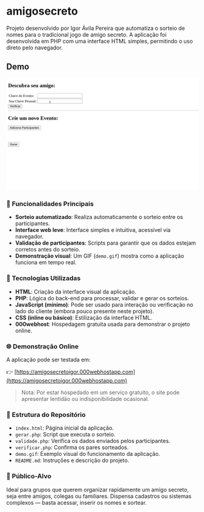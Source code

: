 # amigosecreto

Projeto desenvolvido por Igor Ávila Pereira que automatiza o sorteio de nomes para o tradicional jogo de amigo secreto.
A aplicação foi desenvolvida em PHP com uma interface HTML simples, permitindo o uso direto pelo navegador.

## Demo

![](demo.gif)

### 🔧 Funcionalidades Principais

* **Sorteio automatizado**: Realiza automaticamente o sorteio entre os participantes.
* **Interface web leve**: Interface simples e intuitiva, acessível via navegador.
* **Validação de participantes**: Scripts para garantir que os dados estejam corretos antes do sorteio.
* **Demonstração visual**: Um GIF (`demo.gif`) mostra como a aplicação funciona em tempo real.

### 🧪 Tecnologias Utilizadas

* **HTML**: Criação da interface visual da aplicação.
* **PHP**: Lógica do back-end para processar, validar e gerar os sorteios.
* **JavaScript (mínimo)**: Pode ser usado para interação ou verificação no lado do cliente (embora pouco presente neste projeto).
* **CSS (inline ou básico)**: Estilização da interface HTML.
* **000webhost**: Hospedagem gratuita usada para demonstrar o projeto online.

### 🌐 Demonstração Online

A aplicação pode ser testada em:

👉 [https://amigosecretoigor.000webhostapp.com](https://amigosecretoigor.000webhostapp.com)

> Nota: Por estar hospedado em um serviço gratuito, o site pode apresentar lentidão ou indisponibilidade ocasional.

### 📁 Estrutura do Repositório

* `index.html`: Página inicial da aplicação.
* `gerar.php`: Script que executa o sorteio.
* `validade.php`: Verifica os dados enviados pelos participantes.
* `verificar.php`: Confirma os pares sorteados.
* `demo.gif`: Exemplo visual do funcionamento da aplicação.
* `README.md`: Instruções e descrição do projeto.

### 🎯 Público-Alvo

Ideal para grupos que querem organizar rapidamente um amigo secreto, seja entre amigos, colegas ou familiares.
Dispensa cadastros ou sistemas complexos — basta acessar, inserir os nomes e sortear.
